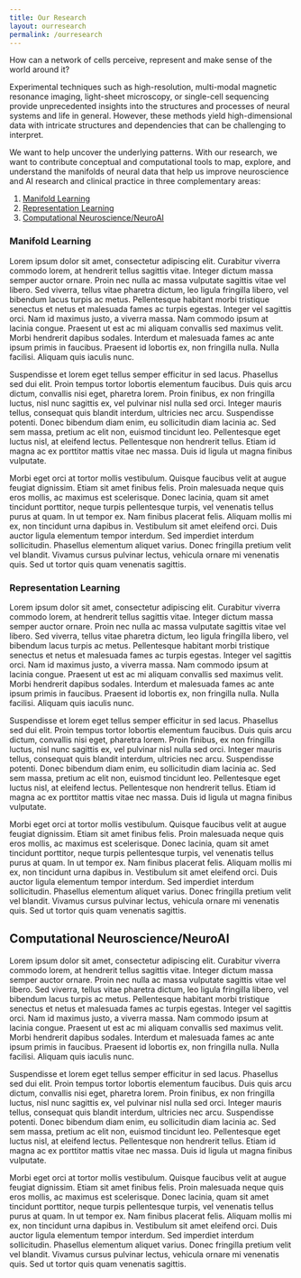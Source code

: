 ```yaml
---
title: Our Research
layout: ourresearch
permalink: /ourresearch
---
```

How can a network of cells perceive, represent and make sense of the world around it? 

Experimental techniques such as high-resolution, multi-modal magnetic resonance imaging, light-sheet microscopy, or single-cell sequencing provide unprecedented insights into the structures and processes of neural systems and life in general. However, these methods yield high-dimensional data with intricate structures and dependencies that can be challenging to interpret. 

We want to help uncover the underlying patterns. With our research, we want to contribute conceptual and computational tools to map, explore, and understand the manifolds of neural data that help us improve neuroscience and AI research and clinical practice in three complementary areas:

1. [Manifold Learning](#manifold-learning)
2. [Representation Learning](#representation-learning)
3. [Computational Neuroscience/NeuroAI](#computational-neuroscience-neuroai)

### Manifold Learning

Lorem ipsum dolor sit amet, consectetur adipiscing elit. Curabitur viverra commodo lorem, at hendrerit tellus sagittis vitae. Integer dictum massa semper auctor ornare. Proin nec nulla ac massa vulputate sagittis vitae vel libero. Sed viverra, tellus vitae pharetra dictum, leo ligula fringilla libero, vel bibendum lacus turpis ac metus. Pellentesque habitant morbi tristique senectus et netus et malesuada fames ac turpis egestas. Integer vel sagittis orci. Nam id maximus justo, a viverra massa. Nam commodo ipsum at lacinia congue. Praesent ut est ac mi aliquam convallis sed maximus velit. Morbi hendrerit dapibus sodales. Interdum et malesuada fames ac ante ipsum primis in faucibus. Praesent id lobortis ex, non fringilla nulla. Nulla facilisi. Aliquam quis iaculis nunc.

Suspendisse et lorem eget tellus semper efficitur in sed lacus. Phasellus sed dui elit. Proin tempus tortor lobortis elementum faucibus. Duis quis arcu dictum, convallis nisi eget, pharetra lorem. Proin finibus, ex non fringilla luctus, nisl nunc sagittis ex, vel pulvinar nisl nulla sed orci. Integer mauris tellus, consequat quis blandit interdum, ultricies nec arcu. Suspendisse potenti. Donec bibendum diam enim, eu sollicitudin diam lacinia ac. Sed sem massa, pretium ac elit non, euismod tincidunt leo. Pellentesque eget luctus nisl, at eleifend lectus. Pellentesque non hendrerit tellus. Etiam id magna ac ex porttitor mattis vitae nec massa. Duis id ligula ut magna finibus vulputate.

Morbi eget orci at tortor mollis vestibulum. Quisque faucibus velit at augue feugiat dignissim. Etiam sit amet finibus felis. Proin malesuada neque quis eros mollis, ac maximus est scelerisque. Donec lacinia, quam sit amet tincidunt porttitor, neque turpis pellentesque turpis, vel venenatis tellus purus at quam. In ut tempor ex. Nam finibus placerat felis. Aliquam mollis mi ex, non tincidunt urna dapibus in. Vestibulum sit amet eleifend orci. Duis auctor ligula elementum tempor interdum. Sed imperdiet interdum sollicitudin. Phasellus elementum aliquet varius. Donec fringilla pretium velit vel blandit. Vivamus cursus pulvinar lectus, vehicula ornare mi venenatis quis. Sed ut tortor quis quam venenatis sagittis.

### Representation Learning

Lorem ipsum dolor sit amet, consectetur adipiscing elit. Curabitur viverra commodo lorem, at hendrerit tellus sagittis vitae. Integer dictum massa semper auctor ornare. Proin nec nulla ac massa vulputate sagittis vitae vel libero. Sed viverra, tellus vitae pharetra dictum, leo ligula fringilla libero, vel bibendum lacus turpis ac metus. Pellentesque habitant morbi tristique senectus et netus et malesuada fames ac turpis egestas. Integer vel sagittis orci. Nam id maximus justo, a viverra massa. Nam commodo ipsum at lacinia congue. Praesent ut est ac mi aliquam convallis sed maximus velit. Morbi hendrerit dapibus sodales. Interdum et malesuada fames ac ante ipsum primis in faucibus. Praesent id lobortis ex, non fringilla nulla. Nulla facilisi. Aliquam quis iaculis nunc.

Suspendisse et lorem eget tellus semper efficitur in sed lacus. Phasellus sed dui elit. Proin tempus tortor lobortis elementum faucibus. Duis quis arcu dictum, convallis nisi eget, pharetra lorem. Proin finibus, ex non fringilla luctus, nisl nunc sagittis ex, vel pulvinar nisl nulla sed orci. Integer mauris tellus, consequat quis blandit interdum, ultricies nec arcu. Suspendisse potenti. Donec bibendum diam enim, eu sollicitudin diam lacinia ac. Sed sem massa, pretium ac elit non, euismod tincidunt leo. Pellentesque eget luctus nisl, at eleifend lectus. Pellentesque non hendrerit tellus. Etiam id magna ac ex porttitor mattis vitae nec massa. Duis id ligula ut magna finibus vulputate.

Morbi eget orci at tortor mollis vestibulum. Quisque faucibus velit at augue feugiat dignissim. Etiam sit amet finibus felis. Proin malesuada neque quis eros mollis, ac maximus est scelerisque. Donec lacinia, quam sit amet tincidunt porttitor, neque turpis pellentesque turpis, vel venenatis tellus purus at quam. In ut tempor ex. Nam finibus placerat felis. Aliquam mollis mi ex, non tincidunt urna dapibus in. Vestibulum sit amet eleifend orci. Duis auctor ligula elementum tempor interdum. Sed imperdiet interdum sollicitudin. Phasellus elementum aliquet varius. Donec fringilla pretium velit vel blandit. Vivamus cursus pulvinar lectus, vehicula ornare mi venenatis quis. Sed ut tortor quis quam venenatis sagittis.

## Computational Neuroscience/NeuroAI

Lorem ipsum dolor sit amet, consectetur adipiscing elit. Curabitur viverra commodo lorem, at hendrerit tellus sagittis vitae. Integer dictum massa semper auctor ornare. Proin nec nulla ac massa vulputate sagittis vitae vel libero. Sed viverra, tellus vitae pharetra dictum, leo ligula fringilla libero, vel bibendum lacus turpis ac metus. Pellentesque habitant morbi tristique senectus et netus et malesuada fames ac turpis egestas. Integer vel sagittis orci. Nam id maximus justo, a viverra massa. Nam commodo ipsum at lacinia congue. Praesent ut est ac mi aliquam convallis sed maximus velit. Morbi hendrerit dapibus sodales. Interdum et malesuada fames ac ante ipsum primis in faucibus. Praesent id lobortis ex, non fringilla nulla. Nulla facilisi. Aliquam quis iaculis nunc.

Suspendisse et lorem eget tellus semper efficitur in sed lacus. Phasellus sed dui elit. Proin tempus tortor lobortis elementum faucibus. Duis quis arcu dictum, convallis nisi eget, pharetra lorem. Proin finibus, ex non fringilla luctus, nisl nunc sagittis ex, vel pulvinar nisl nulla sed orci. Integer mauris tellus, consequat quis blandit interdum, ultricies nec arcu. Suspendisse potenti. Donec bibendum diam enim, eu sollicitudin diam lacinia ac. Sed sem massa, pretium ac elit non, euismod tincidunt leo. Pellentesque eget luctus nisl, at eleifend lectus. Pellentesque non hendrerit tellus. Etiam id magna ac ex porttitor mattis vitae nec massa. Duis id ligula ut magna finibus vulputate.

Morbi eget orci at tortor mollis vestibulum. Quisque faucibus velit at augue feugiat dignissim. Etiam sit amet finibus felis. Proin malesuada neque quis eros mollis, ac maximus est scelerisque. Donec lacinia, quam sit amet tincidunt porttitor, neque turpis pellentesque turpis, vel venenatis tellus purus at quam. In ut tempor ex. Nam finibus placerat felis. Aliquam mollis mi ex, non tincidunt urna dapibus in. Vestibulum sit amet eleifend orci. Duis auctor ligula elementum tempor interdum. Sed imperdiet interdum sollicitudin. Phasellus elementum aliquet varius. Donec fringilla pretium velit vel blandit. Vivamus cursus pulvinar lectus, vehicula ornare mi venenatis quis. Sed ut tortor quis quam venenatis sagittis.
